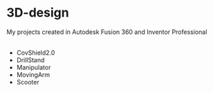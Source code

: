 # 3D-design
My projects created in Autodesk Fusion 360 and Inventor Professional </br> </br>
* CovShield2.0 </br>
* DrillStand </br>
* Manipulator </br>
* MovingArm </br>
* Scooter 

